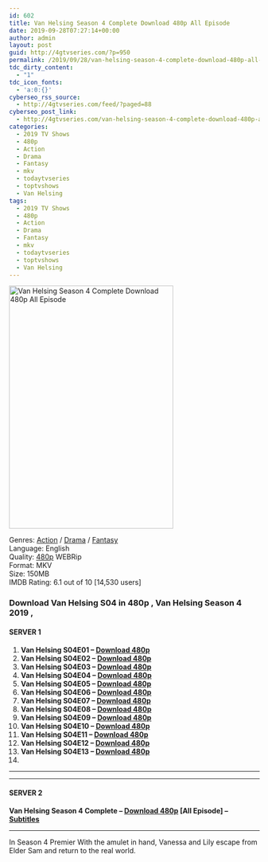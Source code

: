 ```yaml
---
id: 602
title: Van Helsing Season 4 Complete Download 480p All Episode
date: 2019-09-28T07:27:14+00:00
author: admin
layout: post
guid: http://4gtvseries.com/?p=950
permalink: /2019/09/28/van-helsing-season-4-complete-download-480p-all-episode/
tdc_dirty_content:
  - "1"
tdc_icon_fonts:
  - 'a:0:{}'
cyberseo_rss_source:
  - http://4gtvseries.com/feed/?paged=88
cyberseo_post_link:
  - http://4gtvseries.com/van-helsing-season-4-complete-download-480p-all-episode/
categories:
  - 2019 TV Shows
  - 480p
  - Action
  - Drama
  - Fantasy
  - mkv
  - todaytvseries
  - toptvshows
  - Van Helsing
tags:
  - 2019 TV Shows
  - 480p
  - Action
  - Drama
  - Fantasy
  - mkv
  - todaytvseries
  - toptvshows
  - Van Helsing
---
```

<img loading="lazy" class="aligncenter" src="https://3.bp.blogspot.com/-WZkz87a32Gg/XY7d5Rh5FlI/AAAAAAAAACg/Nij9MDf3vQASmyAU21pQkrJaMF4rUd4UwCK4BGAYYCw/s1600/Van%2BHelsing%2BSeason%2B4.jpg" alt="Van Helsing Season 4 Complete Download 480p All Episode" width="330" height="488" />

Genres: <a href="http://4gtvseries.com/tag/action/" data-wpel-link="internal">Action</a> /&nbsp;<a href="http://4gtvseries.com/tag/drama/" data-wpel-link="internal">Drama</a>&nbsp;/&nbsp;<a href="http://4gtvseries.com/tag/fantasy/" data-wpel-link="internal">Fantasy</a>  
Language: English  
Quality:&nbsp;<a href="http://4gtvseries.com/tag/480p/" data-wpel-link="internal">480p</a> WEBRip  
Format: MKV  
Size: 150MB  
IMDB Rating: 6.1 out of 10 [14,530 users]

### **Download Van Helsing S04 in 480p , Van Helsing Season 4 2019 ,&nbsp;**

#### <span><strong>SERVER 1</strong></span>

  1. **Van Helsing S04E01 – <a href="http://slink.dl480p.xyz/5DdOKJ" data-wpel-link="external" target="_blank" rel="nofollow external noopener noreferrer" class="wpel-icon-left"><i class="wpel-icon fa fa-download" aria-hidden="true"></i>Download 480p</a>**
  2. **Van Helsing S04E02 – <a href="http://slink.dl480p.xyz/4gNvv" data-wpel-link="external" target="_blank" rel="nofollow external noopener noreferrer" class="wpel-icon-left"><i class="wpel-icon fa fa-download" aria-hidden="true"></i>Download 480p</a>**
  3. **Van Helsing S04E03 – <a href="http://slink.dl480p.xyz/1bxHg" data-wpel-link="external" target="_blank" rel="nofollow external noopener noreferrer" class="wpel-icon-left"><i class="wpel-icon fa fa-download" aria-hidden="true"></i>Download 480p</a>**
  4. **Van Helsing S04E04 – <a href="http://slink.dl480p.xyz/PoH0" data-wpel-link="external" target="_blank" rel="nofollow external noopener noreferrer" class="wpel-icon-left"><i class="wpel-icon fa fa-download" aria-hidden="true"></i>Download 480p</a>**
  5. **Van Helsing S04E05 – <a href="http://slink.dl480p.xyz/H2lrND" data-wpel-link="external" target="_blank" rel="nofollow external noopener noreferrer" class="wpel-icon-left"><i class="wpel-icon fa fa-download" aria-hidden="true"></i>Download 480p</a>**
  6. **Van Helsing S04E06 – <a href="http://slink.dl480p.xyz/BbFm" data-wpel-link="external" target="_blank" rel="nofollow external noopener noreferrer" class="wpel-icon-left"><i class="wpel-icon fa fa-download" aria-hidden="true"></i>Download 480p</a>**
  7. **Van Helsing S04E07 – <a href="http://slink.dl480p.xyz/vg0bf" data-wpel-link="external" target="_blank" rel="nofollow external noopener noreferrer" class="wpel-icon-left"><i class="wpel-icon fa fa-download" aria-hidden="true"></i>Download 480p</a>**
  8. **Van Helsing S04E08 – <a href="http://slink.dl480p.xyz/zNO4u" data-wpel-link="external" target="_blank" rel="nofollow external noopener noreferrer" class="wpel-icon-left"><i class="wpel-icon fa fa-download" aria-hidden="true"></i>Download 480p</a>**
  9. **Van Helsing S04E09 – <a href="http://slink.dl480p.xyz/8YDYsWox" data-wpel-link="external" target="_blank" rel="nofollow external noopener noreferrer" class="wpel-icon-left"><i class="wpel-icon fa fa-download" aria-hidden="true"></i>Download 480p</a>**
 10. **Van Helsing S04E10 – <a href="http://slink.dl480p.xyz/gNhAjJ" data-wpel-link="external" target="_blank" rel="nofollow external noopener noreferrer" class="wpel-icon-left"><i class="wpel-icon fa fa-download" aria-hidden="true"></i>Download 480p</a>**
 11. **Van Helsing S04E11 – <a href="http://slink.dl480p.xyz/J093Zy" data-wpel-link="external" target="_blank" rel="nofollow external noopener noreferrer" class="wpel-icon-left"><i class="wpel-icon fa fa-download" aria-hidden="true"></i>Download 480p</a>**
 12. **Van Helsing S04E12 – <a href="http://slink.dl480p.xyz/qC7Ht" data-wpel-link="external" target="_blank" rel="nofollow external noopener noreferrer" class="wpel-icon-left"><i class="wpel-icon fa fa-download" aria-hidden="true"></i>Download 480p</a>**
 13. **Van Helsing S04E13 – <a href="http://slink.dl480p.xyz/PM6O3qeW" data-wpel-link="external" target="_blank" rel="nofollow external noopener noreferrer" class="wpel-icon-left"><i class="wpel-icon fa fa-download" aria-hidden="true"></i>Download 480p</a>**
 14. 

* * *

* * *

#### <span><strong>SERVER 2</strong></span>

**Van Helsing Season 4 Complete – <a href="http://dl480p.xyz/725/" data-wpel-link="external" target="_blank" rel="nofollow external noopener noreferrer" class="wpel-icon-left"><i class="wpel-icon fa fa-download" aria-hidden="true"></i>Download 480p</a> [All Episode] – <a href="https://subscene.com/subtitles/van-helsing-forth-season" data-wpel-link="external" target="_blank" rel="nofollow external noopener noreferrer" class="wpel-icon-left"><i class="wpel-icon fa fa-download" aria-hidden="true"></i>Subtitles</a>**

* * *

In Season 4 Premier With the amulet in hand, Vanessa and Lily escape from Elder Sam and return to the real world.

<div align="center">
</div>